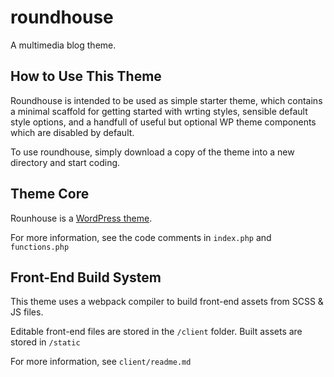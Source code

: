 # roundhouse

A multimedia blog theme.

## How to Use This Theme

Roundhouse is intended to be used as simple starter theme, which contains a minimal scaffold for getting started with wrting styles, sensible default style options, and a handfull of useful but optional WP theme components which are disabled by default.

To use roundhouse, simply download a copy of the theme into a new directory and start coding.

## Theme Core

Rounhouse is a [WordPress theme](https://codex.wordpress.org/Theme_Development).

For more information, see the code comments in `index.php` and `functions.php`

## Front-End Build System

This theme uses a webpack compiler to build front-end assets from SCSS & JS files.

Editable front-end files are stored in the `/client` folder. Built assets are stored in `/static`

For more information, see `client/readme.md`
